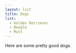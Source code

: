 ```yaml
---
layout: list
title: Dogs
list:
  - Golden Retriever
  - Beagle
  - Mutt
---
```

Here are some pretty good dogs.
